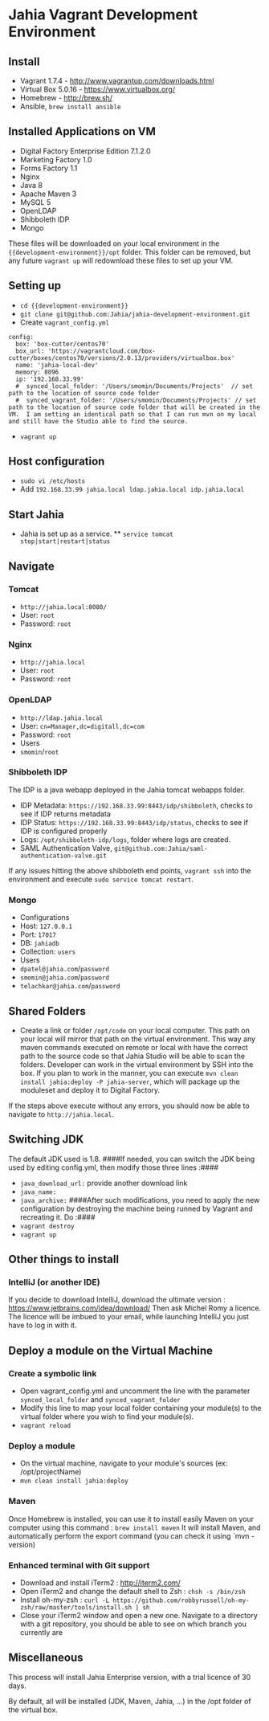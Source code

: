 # Jahia Vagrant Development Environment #
## Install ##
* Vagrant 1.7.4 - http://www.vagrantup.com/downloads.html
* Virtual Box 5.0.16 - https://www.virtualbox.org/
* Homebrew - http://brew.sh/
* Ansible, `brew install ansible`

## Installed Applications on VM ##
* Digital Factory Enterprise Edition 7.1.2.0
* Marketing Factory 1.0
* Forms Factory 1.1
* Nginx
* Java 8
* Apache Maven 3
* MySQL 5
* OpenLDAP
* Shibboleth IDP
* Mongo

These files will be downloaded on your local environment in the `{{development-environment}}/opt` folder.  This folder can be removed, but any future `vagrant up` will redownload these files to set up your VM.  

## Setting up ##
* `cd {{development-environment}}`
* `git clone git@github.com:Jahia/jahia-development-environment.git`
* Create `vagrant_config.yml`
```
config:
  box: 'box-cutter/centos70'
  box_url: 'https://vagrantcloud.com/box-cutter/boxes/centos70/versions/2.0.13/providers/virtualbox.box'
  name: 'jahia-local-dev'
  memory: 8096
  ip: '192.168.33.99'
  #  synced_local_folder: '/Users/smomin/Documents/Projects'  // set path to the location of source code folder
  #  synced_vagrant_folder: '/Users/smomin/Documents/Projects' // set path to the location of source code folder that will be created in the VM.  I am setting an identical path so that I can run mvn on my local and still have the Studio able to find the source.
```
* `vagrant up`

## Host configuration ##
* `sudo vi /etc/hosts`
* Add `192.168.33.99 jahia.local ldap.jahia.local idp.jahia.local`

## Start Jahia ##
* Jahia is set up as a service.
** `service tomcat stop|start|restart|status`

## Navigate ##
### Tomcat ###
* `http://jahia.local:8080/`
* User: `root`
* Password: `root`

### Nginx ###
* `http://jahia.local`
* User: `root`
* Password: `root`

### OpenLDAP ###
* `http://ldap.jahia.local`
* User: `cn=Manager,dc=digitall,dc=com`
* Password: `root`
* Users
* `smomin`/`root`


### Shibboleth IDP ###
The IDP is a java webapp deployed in the Jahia tomcat webapps folder.
* IDP Metadata: `https://192.168.33.99:8443/idp/shibboleth`, checks to see if IDP returns metadata
* IDP Status: `https://192.168.33.99:8443/idp/status`, checks to see if IDP is configured properly
* Logs: `/opt/shibboleth-idp/logs`, folder where logs are created.
* SAML Authentication Valve, `git@github.com:Jahia/saml-authentication-valve.git`

If any issues hitting the above shibboleth end points, `vagrant ssh` into the environment and execute `sudo service tomcat restart`.

### Mongo ###
* Configurations
* Host: `127.0.0.1`
* Port: `17017`
* DB: `jahiadb`
* Collection: `users`
* Users
* `dpatel@jahia.com`/`password`
* `smomin@jahia.com`/`password`
* `telachkar@jahia.com`/`password`

## Shared Folders
* Create a link or folder `/opt/code` on your local computer.  This path on your local will mirror that path on the virtual environment.  This way any maven commands executed on remote or local with have the correct path to the source code so that Jahia Studio will be able to scan the folders.  Developer can work in the virtual environment by SSH into the box.  If you plan to work in the manner, you can execute `mvn clean install jahia:deploy -P jahia-server`, which will package up the moduleset and deploy it to Digital Factory.

If the steps above execute without any errors, you should now be able to navigate to `http://jahia.local`.

## Switching JDK ##
The default JDK used is 1.8.
####If needed, you can switch the JDK being used by editing config.yml, then modify those three lines :####
* `java_download_url:` provide another download link
* `java_name:`
* `java_archive:`
####After such modifications, you need to apply the new configuration by destroying the machine being runned by Vagrant and recreating it. Do :####
* `vagrant destroy`
* `vagrant up`

## Other things to install ##
### IntelliJ (or another IDE) ###
If you decide to download IntelliJ, download the ultimate version : https://www.jetbrains.com/idea/download/
Then ask Michel Romy a licence. The licence will be imbued to your email, while launching IntelliJ you just have to log in with it.

## Deploy a module on the Virtual Machine ##
### Create a symbolic link ###
* Open vagrant_config.yml and uncomment the line with the parameter `synced_local_folder` and `synced_vagrant_folder`
* Modify this line to map your local folder containing your module(s) to the virtual folder where you wish to find your module(s).
* `vagrant reload`

### Deploy a module ###
* On the virtual machine, navigate to your module's sources (ex: /opt/projectName)
* `mvn clean install jahia:deploy`

### Maven ###
Once Homebrew is installed, you can use it to install easily Maven on your computer using this command : `brew install maven`
It will install Maven, and automatically perform the export command (you can check it using `mvn -version)

### Enhanced terminal with Git support ###
* Download and install iTerm2 : http://iterm2.com/
* Open iTerm2 and change the default shell to Zsh : `chsh -s /bin/zsh`
* Install oh-my-zsh : `curl -L https://github.com/robbyrussell/oh-my-zsh/raw/master/tools/install.sh | sh`
* Close your iTerm2 window and open a new one. Navigate to a directory with	a git repository, you should be able to see on which branch you currently are

## Miscellaneous ##
This process will install Jahia Enterprise version, with a trial licence of 30 days.

By default, all will be installed (JDK, Maven, Jahia, ...) in the /opt folder of the virtual box.
